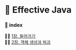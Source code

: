 # 💎 Effective Java

### 🔖 index

✍🏻 [1장. 들어가기](https://www.notion.so/1-20d921a3841d40fc80ca2c31aa6c658a)  
✍🏻 [2장. 객체 생성과 파괴](https://www.notion.so/2-d7a4eb99522b4bc29ce5248c747b179c)
